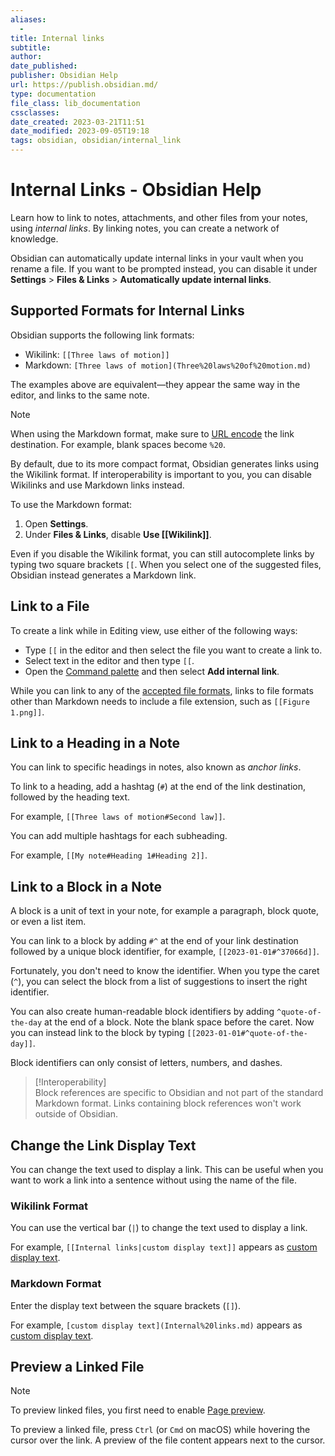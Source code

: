 ```yaml
---
aliases:
  - 
title: Internal links
subtitle: 
author: 
date_published: 
publisher: Obsidian Help
url: https://publish.obsidian.md/
type: documentation
file_class: lib_documentation
cssclasses:
date_created: 2023-03-21T11:51
date_modified: 2023-09-05T19:18
tags: obsidian, obsidian/internal_link
---
```

# Internal Links - Obsidian Help

Learn how to link to notes, attachments, and other files from your notes, using *internal links*. By linking notes, you can create a network of knowledge.

Obsidian can automatically update internal links in your vault when you rename a file. If you want to be prompted instead, you can disable it under **Settings** > **Files & Links** > **Automatically update internal links**.

## Supported Formats for Internal Links

Obsidian supports the following link formats:

- Wikilink: `[[Three laws of motion]]`
- Markdown: `[Three laws of motion](Three%20laws%20of%20motion.md)`

The examples above are equivalent—they appear the same way in the editor, and links to the same note.

> [!Note]  
> When using the Markdown format, make sure to [URL encode](https://en.wikipedia.org/wiki/Percent-encoding) the link destination. For example, blank spaces become `%20`.

By default, due to its more compact format, Obsidian generates links using the Wikilink format. If interoperability is important to you, you can disable Wikilinks and use Markdown links instead.

To use the Markdown format:

1. Open **Settings**.
2. Under **Files & Links**, disable **Use \[\[Wikilink\]\]**.

Even if you disable the Wikilink format, you can still autocomplete links by typing two square brackets `[[`. When you select one of the suggested files, Obsidian instead generates a Markdown link.

## Link to a File

To create a link while in Editing view, use either of the following ways:

- Type `[[` in the editor and then select the file you want to create a link to.
- Select text in the editor and then type `[[`.
- Open the [Command palette](https://help.obsidian.md/Plugins/Command+palette) and then select **Add internal link**.

While you can link to any of the [accepted file formats](https://help.obsidian.md/Advanced+topics/Accepted+file+formats), links to file formats other than Markdown needs to include a file extension, such as `[[Figure 1.png]]`.

## Link to a Heading in a Note

You can link to specific headings in notes, also known as *anchor links*.

To link to a heading, add a hashtag (`#`) at the end of the link destination, followed by the heading text.

For example, `[[Three laws of motion#Second law]]`.

You can add multiple hashtags for each subheading.

For example, `[[My note#Heading 1#Heading 2]]`.

## Link to a Block in a Note

A block is a unit of text in your note, for example a paragraph, block quote, or even a list item.

You can link to a block by adding `#^` at the end of your link destination followed by a unique block identifier, for example, `[[2023-01-01#^37066d]]`.

Fortunately, you don't need to know the identifier. When you type the caret (`^`), you can select the block from a list of suggestions to insert the right identifier.

You can also create human-readable block identifiers by adding `^quote-of-the-day` at the end of a block. Note the blank space before the caret. Now you can instead link to the block by typing `[[2023-01-01#^quote-of-the-day]]`.

Block identifiers can only consist of letters, numbers, and dashes.

> [!Interoperability]  
> Block references are specific to Obsidian and not part of the standard Markdown format. Links containing block references won't work outside of Obsidian.

## Change the Link Display Text

You can change the text used to display a link. This can be useful when you want to work a link into a sentence without using the name of the file.

### Wikilink Format

You can use the vertical bar (`|`) to change the text used to display a link.

For example, `[[Internal links|custom display text]]` appears as [custom display text](https://help.obsidian.md/Linking+notes+and+files/Internal+links).

### Markdown Format

Enter the display text between the square brackets (`[]`).

For example, `[custom display text](Internal%20links.md)` appears as [custom display text](https://help.obsidian.md/Linking+notes+and+files/Internal+links).

## Preview a Linked File

> [!Note]  
> To preview linked files, you first need to enable [Page preview](https://help.obsidian.md/Plugins/Page+preview).

To preview a linked file, press `Ctrl` (or `Cmd` on macOS) while hovering the cursor over the link. A preview of the file content appears next to the cursor.
